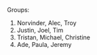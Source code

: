 Groups:

1. Norvinder, Alec, Troy
2. Justin, Joel, Tim
3. Tristan, Michael, Christine
4. Ade, Paula, Jeremy
